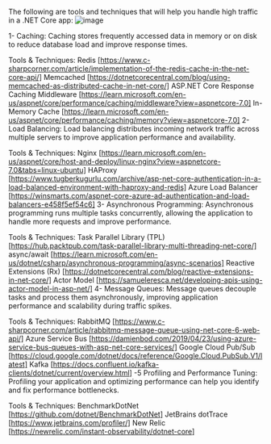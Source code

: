 
The following are tools and techniques that will help you handle high traffic in a .NET Core app: 
![image](https://github.com/ahmedeagle/Handling-high-traffic-in-ASP.NET-Core-Public/assets/50078206/0f61b5bf-bd6b-4195-8990-6626ede2dd7c)


1- Caching: Caching stores frequently accessed data in memory or on disk to reduce database load and improve response times.

Tools & Techniques:
Redis [https://www.c-sharpcorner.com/article/implementation-of-the-redis-cache-in-the-net-core-api/]
Memcached [https://dotnetcorecentral.com/blog/using-memcached-as-distributed-cache-in-net-core/]
ASP.NET Core Response Caching Middleware [https://learn.microsoft.com/en-us/aspnet/core/performance/caching/middleware?view=aspnetcore-7.0]
In-Memory Cache [https://learn.microsoft.com/en-us/aspnet/core/performance/caching/memory?view=aspnetcore-7.0]
2- Load Balancing: Load balancing distributes incoming network traffic across multiple servers to improve application performance and availability.

Tools & Techniques:
Nginx [https://learn.microsoft.com/en-us/aspnet/core/host-and-deploy/linux-nginx?view=aspnetcore-7.0&tabs=linux-ubuntu]
HAProxy [https://www.tugberkugurlu.com/archive/asp-net-core-authentication-in-a-load-balanced-environment-with-haproxy-and-redis]
Azure Load Balancer [https://winsmarts.com/aspnet-core-azure-ad-authentication-and-load-balancers-e458f5ef54c6]
3- Asynchronous Programming: Asynchronous programming runs multiple tasks concurrently, allowing the application to handle more requests and improve performance.

Tools & Techniques:
Task Parallel Library (TPL) [https://hub.packtpub.com/task-parallel-library-multi-threading-net-core/]
async/await [https://learn.microsoft.com/en-us/dotnet/csharp/asynchronous-programming/async-scenarios]
Reactive Extensions (Rx) [https://dotnetcorecentral.com/blog/reactive-extensions-in-net-core/]
Actor Model [https://samueleresca.net/developing-apis-using-actor-model-in-asp-net/]
4- Message Queues: Message queues decouple tasks and process them asynchronously, improving application performance and scalability during traffic spikes.

Tools & Techniques:
RabbitMQ [https://www.c-sharpcorner.com/article/rabbitmq-message-queue-using-net-core-6-web-api/]
Azure Service Bus [https://damienbod.com/2019/04/23/using-azure-service-bus-queues-with-asp-net-core-services/]
Google Cloud Pub/Sub [https://cloud.google.com/dotnet/docs/reference/Google.Cloud.PubSub.V1/latest]
Kafka [https://docs.confluent.io/kafka-clients/dotnet/current/overview.html]
-5 Profiling and Performance Tuning: Profiling your application and optimizing performance can help you identify and fix performance bottlenecks.

Tools & Techniques:
BenchmarkDotNet [https://github.com/dotnet/BenchmarkDotNet]
JetBrains dotTrace [https://www.jetbrains.com/profiler/]
New Relic [https://newrelic.com/instant-observability/dotnet-core]
